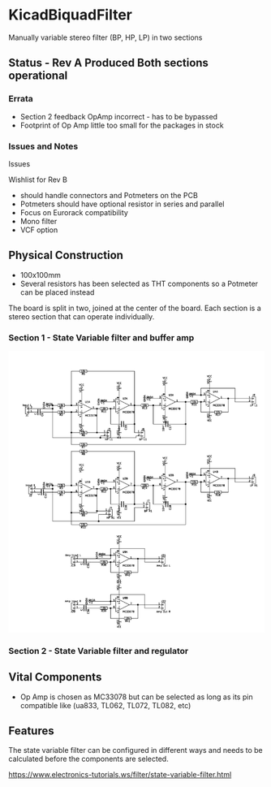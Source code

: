 # KicadBiquadFilter
Manually variable stereo filter (BP, HP, LP) in two sections

## Status - Rev A Produced Both sections operational
### Errata
 * Section 2 feedback OpAmp incorrect - has to be bypassed
 * Footprint of Op Amp little too small for the packages in stock
 
### Issues and Notes
Issues

Wishlist for Rev B 
 - should handle connectors and Potmeters on the PCB
 - Potmeters should have optional resistor in series and parallel
 - Focus on Eurorack compatibility
 - Mono filter 
 - VCF option

## Physical Construction
 - 100x100mm
 - Several resistors has been selected as THT components so a Potmeter can be placed instead
 
The board is split in two, joined at the center of the board. Each section is a stereo section that can operate individually.
### Section 1 - State Variable filter and buffer amp
![](Filter_Section1Sch.png)
### Section 2 - State Variable filter and regulator


## Vital Components
 - Op Amp is chosen as MC33078 but can be selected as long as its pin compatible like (ua833, TL062, TL072, TL082, etc)
 
## Features
The state variable filter can be configured in different ways and needs to be calculated before the components are selected.

https://www.electronics-tutorials.ws/filter/state-variable-filter.html
